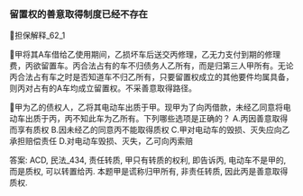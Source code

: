 ### 留置权的善意取得制度已经不存在

🚪担保解释_62_1


🍐甲将其A车借给乙使用期间，乙损坏车后送交丙修理，乙无力支付到期的修理费，丙欲留置车。丙合法占有的车不归债务人乙所有，而是归第三人甲所有。无论丙合法占有车之时是否知道车不归乙所有，只要留置权成立的其他要件均属具备，则丙对占有的A车均成立留置权。不采善意取得路径。


🍐甲为乙的债权人，乙将其电动车出质于甲。现甲为了向丙借款，未经乙同意将电动车出质于丙，丙不知此车为乙所有。下列哪些选项是正确的？
A.丙因善意取得而享有质权
B.因未经乙的同意丙不能取得质权
C.甲对电动车的毁损、灭失应向乙承担赔偿责任
D.对电动车毁损、灭失，乙可向丙索赔

答案: ACD, 民法_434, 责任转质, 甲只有转质的权利, 即告诉丙, 电动车不是甲的, 而是质权, 可以转置给丙. 本题甲是谎称归甲所有, 非责任转质, 因此丙是善意取得质权.
